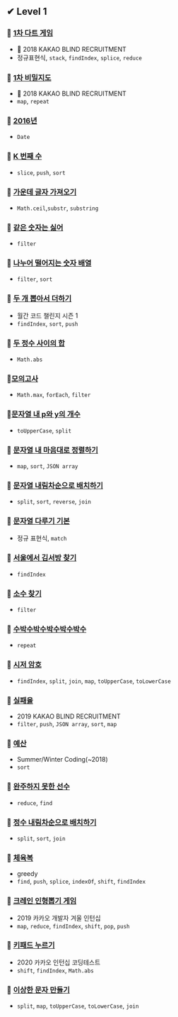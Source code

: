 ## ✔ Level 1

### 🎈 [1차 다트 게임](https://github.com/saseungmin/algorithm_study/tree/master/Level%201/1%EC%B0%A8%20%EB%8B%A4%ED%8A%B8%20%EA%B2%8C%EC%9E%84)
- 🌈 2018 KAKAO BLIND RECRUITMENT
- 정규표현식, `stack`, `findIndex`, `splice`, `reduce`

### 🎈 [1차 비밀지도](https://github.com/saseungmin/algorithm_study/tree/master/Level%201/1%EC%B0%A8%20%EB%B9%84%EB%B0%80%EC%A7%80%EB%8F%84)
- 🌈 2018 KAKAO BLIND RECRUITMENT
- `map`, `repeat`

### 🎈 [2016년](https://github.com/saseungmin/algorithm_study/tree/master/Level%201/2016%EB%85%84)
- `Date`

### 🎈 [K 번째 수](https://github.com/saseungmin/algorithm_study/tree/master/Level%201/K%EB%B2%88%EC%A7%B8%EC%88%98)
- `slice`, `push`, `sort`

### 🎈 [가운데 글자 가져오기](https://github.com/saseungmin/algorithm_study/tree/master/Level%201/%EA%B0%80%EC%9A%B4%EB%8D%B0%20%EA%B8%80%EC%9E%90%20%EA%B0%80%EC%A0%B8%EC%98%A4%EA%B8%B0)
- `Math.ceil`,`substr`, `substring`

### 🎈 [같은 숫자는 싫어](https://github.com/saseungmin/algorithm_study/tree/master/Level%201/%EA%B0%99%EC%9D%80%20%EC%88%AB%EC%9E%90%EB%8A%94%20%EC%8B%AB%EC%96%B4)
- `filter`
  
### 🎈 [나누어 떨어지는 숫자 배열](https://github.com/saseungmin/algorithm_study/tree/master/Level%201/%EB%82%98%EB%88%84%EC%96%B4%20%EB%96%A8%EC%96%B4%EC%A7%80%EB%8A%94%20%EC%88%AB%EC%9E%90%20%EB%B0%B0%EC%97%B4)
- `filter`, `sort`

### 🎈 [두 개 뽑아서 더하기](https://github.com/saseungmin/algorithm_study/tree/master/Level%201/%EB%91%90%20%EA%B0%9C%20%EB%BD%91%EC%95%84%EC%84%9C%20%EB%8D%94%ED%95%98%EA%B8%B0)
- 월간 코드 챌린지 시즌 1
- `findIndex`, `sort`, `push`

### 🎈 [두 정수 사이의 합](https://github.com/saseungmin/algorithm_study/tree/master/Level%201/%EB%91%90%20%EC%A0%95%EC%88%98%20%EC%82%AC%EC%9D%B4%EC%9D%98%20%ED%95%A9)
- `Math.abs`

### 🎈[모의고사](https://github.com/saseungmin/algorithm_study/tree/master/Level%201/%EB%AA%A8%EC%9D%98%EA%B3%A0%EC%82%AC)
- `Math.max`, `forEach`, `filter`

### 🎈[문자열 내 p와 y의 개수](https://github.com/saseungmin/algorithm_study/tree/master/Level%201/%EB%AC%B8%EC%9E%90%EC%97%B4%20%EB%82%B4%20p%EC%99%80%20y%EC%9D%98%20%EA%B0%9C%EC%88%98)
- `toUpperCase`, `split`

### 🎈 [문자열 내 마음대로 정렬하기](https://github.com/saseungmin/algorithm_study/tree/master/Level%201/%EB%AC%B8%EC%9E%90%EC%97%B4%20%EB%82%B4%20%EB%A7%88%EC%9D%8C%EB%8C%80%EB%A1%9C%20%EC%A0%95%EB%A0%AC%ED%95%98%EA%B8%B0)
- `map`, `sort`, `JSON array`

### 🎈 [문자열 내림차순으로 배치하기](https://github.com/saseungmin/algorithm_study/tree/master/Level%201/%EB%AC%B8%EC%9E%90%EC%97%B4%20%EB%82%B4%EB%A6%BC%EC%B0%A8%EC%88%9C%EC%9C%BC%EB%A1%9C%20%EB%B0%B0%EC%B9%98%ED%95%98%EA%B8%B0)
- `split`, `sort`, `reverse`, `join`

### 🎈 [문자열 다루기 기본](https://github.com/saseungmin/algorithm_study/tree/master/Level%201/%EB%AC%B8%EC%9E%90%EC%97%B4%20%EB%8B%A4%EB%A3%A8%EA%B8%B0%20%EA%B8%B0%EB%B3%B8)
- 정규 표현식, `match`

### 🎈 [서울에서 김서방 찾기](https://github.com/saseungmin/algorithm_study/tree/master/Level%201/%EC%84%9C%EC%9A%B8%EC%97%90%EC%84%9C%20%EA%B9%80%EC%84%9C%EB%B0%A9%20%EC%B0%BE%EA%B8%B0)
- `findIndex`

### 🎈 [소수 찾기](https://github.com/saseungmin/algorithm_study/tree/master/Level%201/%EC%86%8C%EC%88%98%20%EC%B0%BE%EA%B8%B0)
- `filter`

### 🎈 [수박수박수박수박수박수](https://github.com/saseungmin/algorithm_study/tree/master/Level%201/%EC%88%98%EB%B0%95%EC%88%98%EB%B0%95%EC%88%98%EB%B0%95%EC%88%98%EB%B0%95%EC%88%98%EB%B0%95%EC%88%98)
- `repeat`

### 🎈 [시저 암호](https://github.com/saseungmin/algorithm_study/tree/master/Level%201/%EC%8B%9C%EC%A0%80%20%EC%95%94%ED%98%B8)
- `findIndex`, `split`, `join`, `map`, `toUpperCase`, `toLowerCase`
  
### 🎈 [실패율](https://github.com/saseungmin/algorithm_study/tree/master/Level%201/%EC%8B%A4%ED%8C%A8%EC%9C%A8)
- 2019 KAKAO BLIND RECRUITMENT
- `filter`, `push`, `JSON array`, `sort`, `map`

### 🎈 [예산](https://github.com/saseungmin/algorithm_study/tree/master/Level%201/%EC%98%88%EC%82%B0)
- Summer/Winter Coding(~2018)
- `sort`

### 🎈 [완주하지 못한 선수](https://github.com/saseungmin/algorithm_study/tree/master/Level%201/%EC%99%84%EC%A3%BC%ED%95%98%EC%A7%80%20%EB%AA%BB%ED%95%9C%20%EC%84%A0%EC%88%98)
- `reduce`, `find`

### 🎈 [정수 내림차순으로 배치하기](https://github.com/saseungmin/algorithm_study/tree/master/Level%201/%EC%A0%95%EC%88%98%20%EB%82%B4%EB%A6%BC%EC%B0%A8%EC%88%9C%EC%9C%BC%EB%A1%9C%20%EB%B0%B0%EC%B9%98%ED%95%98%EA%B8%B0)
- `split`, `sort`, `join`

### 🎈 [체육복](https://github.com/saseungmin/algorithm_study/tree/master/Level%201/%EC%B2%B4%EC%9C%A1%EB%B3%B5)
- greedy
- `find`, `push`, `splice`, `indexOf`, `shift`, `findIndex`

### 🎈 [크레인 인형뽑기 게임](https://github.com/saseungmin/algorithm_study/tree/master/Level%201/%ED%81%AC%EB%A0%88%EC%9D%B8%20%EC%9D%B8%ED%98%95%EB%BD%91%EA%B8%B0%20%EA%B2%8C%EC%9E%84)
- 2019 카카오 개발자 겨울 인턴십
- `map`, `reduce`, `findIndex`, `shift`, `pop`, `push`

### 🎈 [키패드 누르기](https://github.com/saseungmin/algorithm_study/tree/master/Level%201/%ED%82%A4%ED%8C%A8%EB%93%9C%20%EB%88%84%EB%A5%B4%EA%B8%B0)
- 2020 카카오 인턴십 코딩테스트
- `shift`, `findIndex`, `Math.abs`

### 🎈 [이상한 문자 만들기](https://github.com/saseungmin/algorithm_study/tree/master/Level%201/%EC%9D%B4%EC%83%81%ED%95%9C%20%EB%AC%B8%EC%9E%90%20%EB%A7%8C%EB%93%A4%EA%B8%B0)
- `split`, `map`, `toUpperCase`, `toLowerCase`, `join`
